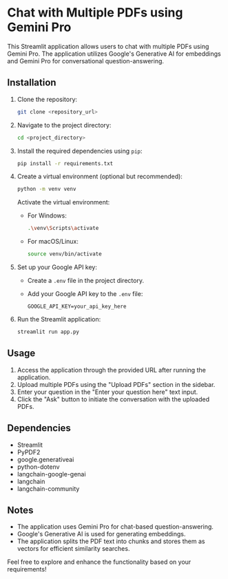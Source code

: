 # Chat with Multiple PDFs using Gemini Pro

This Streamlit application allows users to chat with multiple PDFs using Gemini Pro. The application utilizes Google's Generative AI for embeddings and Gemini Pro for conversational question-answering.

## Installation

1. Clone the repository:

   ```bash
   git clone <repository_url>
   ```

2. Navigate to the project directory:

   ```bash
   cd <project_directory>
   ```

3. Install the required dependencies using `pip`:

   ```bash
   pip install -r requirements.txt
   ```

4. Create a virtual environment (optional but recommended):

   ```bash
   python -m venv venv
   ```

   Activate the virtual environment:

   - For Windows:

     ```bash
     .\venv\Scripts\activate
     ```

   - For macOS/Linux:

     ```bash
     source venv/bin/activate
     ```

5. Set up your Google API key:

   - Create a `.env` file in the project directory.
   - Add your Google API key to the `.env` file:

     ```env
     GOOGLE_API_KEY=your_api_key_here
     ```

6. Run the Streamlit application:

   ```bash
   streamlit run app.py
   ```

## Usage

1. Access the application through the provided URL after running the application.
2. Upload multiple PDFs using the "Upload PDFs" section in the sidebar.
3. Enter your question in the "Enter your question here" text input.
4. Click the "Ask" button to initiate the conversation with the uploaded PDFs.

## Dependencies

- Streamlit
- PyPDF2
- google.generativeai
- python-dotenv
- langchain-google-genai
- langchain
- langchain-community

## Notes

- The application uses Gemini Pro for chat-based question-answering.
- Google's Generative AI is used for generating embeddings.
- The application splits the PDF text into chunks and stores them as vectors for efficient similarity searches.

Feel free to explore and enhance the functionality based on your requirements!